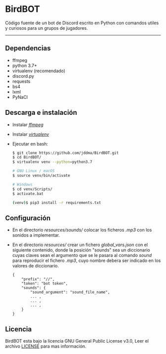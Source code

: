 # BirdBOT
Código fuente de un bot de Discord escrito en Python con comandos utiles y curiosos para un grupos de jugadores.

---

## Dependencias
* ffmpeg
* python 3.7+
* virtualenv (recomendado)
* discord.py
* requests
* bs4
* lxml
* PyNaCl


## Descarga e instalación
* Instalar [_ffmpeg_](https://ffmpeg.org/download.html)

* Instalar [_virtualenv_](https://pypi.org/project/virtualenv/)

* Ejecutar en bash: 
    ```bash
    $ git clone https://github.com/jddma/BirdBOT.git
    $ cd BirdBOT/
    $ virtualenv venv --python=python3.7
    
    # GNU Linux / macOS
    $ source venv/bin/activate
    
    # Windows
    $ cd venv/Scripts/
    $ activate.bat
    
    (venv)$ pip3 install -r requirements.txt
    ```

## Configuración

* En el directorio _resources/sounds/_ colocar los ficheros _.mp3_ con los sonidos a implementar.

* En el directorio _resources/_ crear un fichero _global_vars.json_ con el siguiente contenido, donde la posición "sounds" sea un diccionario cuyas claves sean el argumento que se le pasara al comando _sound_ para reproducir el fichero _.mp3_, cuyo nombre debera ser indicado en los valores de diccionario. 
    ```file
    {
        "prefix": "//",
        "token": "bot token",
        "sounds": {
            "sound_argument": "sound_file_name",
            ... ,
            ... ,
            ... ,
        }
    }
    ```

## Licencia
BirdBOT esta bajo la licencia GNU General Public License v3.0, Leer el archivo [LICENSE](https://github.com/jddma/BirdBOT/blob/master/LICENSE) para mas información.